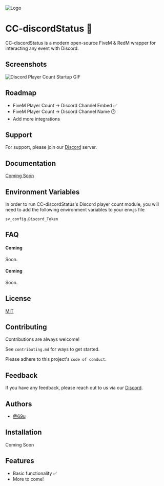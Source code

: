 
![Logo](https://conceptcollective.net/img/CCLong-dark.png)


# CC-discordStatus 🤖

CC-discordStatus is a modern open-source FiveM & RedM wrapper for interacting any event with Discord. 

## Screenshots

![Discord Player Count Startup GIF](https://i.gyazo.com/fbfd39cd3b310f795f88cc3df3e2ea38.gif)


## Roadmap

- FiveM Player Count -> Discord Channel Embed ✅
- FiveM Player Count -> Discord Channel Name  ⏱️
- Add more integrations

## Support

For support, please join our [Discord](https://discord.conceptcollective.net) server.


## Documentation

[Coming Soon](https://docs.conceptcollective.net)


## Environment Variables

In order to run CC-discordStatus's Discord player count module, you will need to add the following environment variables to your env.js file

`sv_config.Discord_Token`

## FAQ

#### Coming

Soon.

#### Coming

Soon.

## License

[MIT](https://choosealicense.com/licenses/mit/)


## Contributing

Contributions are always welcome!

See `contributing.md` for ways to get started.

Please adhere to this project's `code of conduct`.


## Feedback

If you have any feedback, please reach out to us via our [Discord](https://discord.conceptcollective.net).

## Authors

- [@69u](https://www.github.com/69u)


## Installation

Coming Soon
## Features

- Basic functionality ✅
- More to come!
